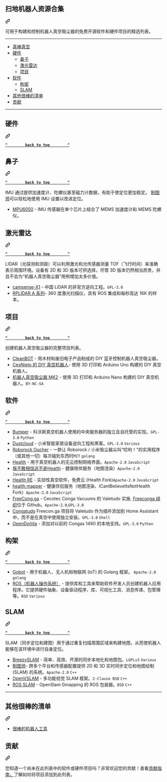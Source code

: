 <div class="Box-sc-g0xbh4-0 bJMeLZ js-snippet-clipboard-copy-unpositioned" data-hpc="true"><article class="markdown-body entry-content container-lg" itemprop="text"><div class="markdown-heading" dir="auto"><h1 tabindex="-1" class="heading-element" dir="auto"><font style="vertical-align: inherit;"><font style="vertical-align: inherit;">扫地机器人资源合集</font></font></h1><a id="user-content-awesome-vacuum" class="anchor-element" aria-label="永久链接：真棒真空" href="#awesome-vacuum"><svg class="octicon octicon-link" viewBox="0 0 16 16" version="1.1" width="16" height="16" aria-hidden="true"><path d="m7.775 3.275 1.25-1.25a3.5 3.5 0 1 1 4.95 4.95l-2.5 2.5a3.5 3.5 0 0 1-4.95 0 .751.751 0 0 1 .018-1.042.751.751 0 0 1 1.042-.018 1.998 1.998 0 0 0 2.83 0l2.5-2.5a2.002 2.002 0 0 0-2.83-2.83l-1.25 1.25a.751.751 0 0 1-1.042-.018.751.751 0 0 1-.018-1.042Zm-4.69 9.64a1.998 1.998 0 0 0 2.83 0l1.25-1.25a.751.751 0 0 1 1.042.018.751.751 0 0 1 .018 1.042l-1.25 1.25a3.5 3.5 0 1 1-4.95-4.95l2.5-2.5a3.5 3.5 0 0 1 4.95 0 .751.751 0 0 1-.018 1.042.751.751 0 0 1-1.042.018 1.998 1.998 0 0 0-2.83 0l-2.5 2.5a1.998 1.998 0 0 0 0 2.83Z"></path></svg></a></div>
<p dir="auto"><font style="vertical-align: inherit;"><font style="vertical-align: inherit;">可用于构建和控制机器人真空吸尘器的免费开源软件和硬件项目的精选列表。</font></font></p>
<hr>
<ul dir="auto">
<li><a href="#awesome-vacuum"><font style="vertical-align: inherit;"><font style="vertical-align: inherit;">真棒真空</font></font></a></li>
<li><a href="#hardware"><font style="vertical-align: inherit;"><font style="vertical-align: inherit;">硬件</font></font></a>
<ul dir="auto">
<li><a href="#imu"><font style="vertical-align: inherit;"><font style="vertical-align: inherit;">鼻子</font></font></a></li>
<li><a href="#lidar"><font style="vertical-align: inherit;"><font style="vertical-align: inherit;">激光雷达</font></font></a></li>
<li><a href="#projects"><font style="vertical-align: inherit;"><font style="vertical-align: inherit;">项目</font></font></a></li>
</ul>
</li>
<li><a href="#software"><font style="vertical-align: inherit;"><font style="vertical-align: inherit;">软件</font></font></a>
<ul dir="auto">
<li><a href="#frameworks"><font style="vertical-align: inherit;"><font style="vertical-align: inherit;">构架</font></font></a></li>
<li><a href="#slam"><font style="vertical-align: inherit;"><font style="vertical-align: inherit;">SLAM</font></font></a></li>
</ul>
</li>
<li><a href="#other-awesome-lists"><font style="vertical-align: inherit;"><font style="vertical-align: inherit;">其他很棒的清单</font></font></a></li>
<li><a href="#contributing"><font style="vertical-align: inherit;"><font style="vertical-align: inherit;">贡献</font></font></a></li>
</ul>
<hr>
<div class="markdown-heading" dir="auto"><h1 tabindex="-1" class="heading-element" dir="auto"><font style="vertical-align: inherit;"><font style="vertical-align: inherit;">硬件</font></font></h1><a id="user-content-hardware" class="anchor-element" aria-label="永久链接：硬件" href="#hardware"><svg class="octicon octicon-link" viewBox="0 0 16 16" version="1.1" width="16" height="16" aria-hidden="true"><path d="m7.775 3.275 1.25-1.25a3.5 3.5 0 1 1 4.95 4.95l-2.5 2.5a3.5 3.5 0 0 1-4.95 0 .751.751 0 0 1 .018-1.042.751.751 0 0 1 1.042-.018 1.998 1.998 0 0 0 2.83 0l2.5-2.5a2.002 2.002 0 0 0-2.83-2.83l-1.25 1.25a.751.751 0 0 1-1.042-.018.751.751 0 0 1-.018-1.042Zm-4.69 9.64a1.998 1.998 0 0 0 2.83 0l1.25-1.25a.751.751 0 0 1 1.042.018.751.751 0 0 1 .018 1.042l-1.25 1.25a3.5 3.5 0 1 1-4.95-4.95l2.5-2.5a3.5 3.5 0 0 1 4.95 0 .751.751 0 0 1-.018 1.042.751.751 0 0 1-1.042.018 1.998 1.998 0 0 0-2.83 0l-2.5 2.5a1.998 1.998 0 0 0 0 2.83Z"></path></svg></a></div>
<p dir="auto"><strong><a href="#"><code>^        back to top        ^</code></a></strong></p>
<div class="markdown-heading" dir="auto"><h2 tabindex="-1" class="heading-element" dir="auto"><font style="vertical-align: inherit;"><font style="vertical-align: inherit;">鼻子</font></font></h2><a id="user-content-imu" class="anchor-element" aria-label="永久链接：IMU" href="#imu"><svg class="octicon octicon-link" viewBox="0 0 16 16" version="1.1" width="16" height="16" aria-hidden="true"><path d="m7.775 3.275 1.25-1.25a3.5 3.5 0 1 1 4.95 4.95l-2.5 2.5a3.5 3.5 0 0 1-4.95 0 .751.751 0 0 1 .018-1.042.751.751 0 0 1 1.042-.018 1.998 1.998 0 0 0 2.83 0l2.5-2.5a2.002 2.002 0 0 0-2.83-2.83l-1.25 1.25a.751.751 0 0 1-1.042-.018.751.751 0 0 1-.018-1.042Zm-4.69 9.64a1.998 1.998 0 0 0 2.83 0l1.25-1.25a.751.751 0 0 1 1.042.018.751.751 0 0 1 .018 1.042l-1.25 1.25a3.5 3.5 0 1 1-4.95-4.95l2.5-2.5a3.5 3.5 0 0 1 4.95 0 .751.751 0 0 1-.018 1.042.751.751 0 0 1-1.042.018 1.998 1.998 0 0 0-2.83 0l-2.5 2.5a1.998 1.998 0 0 0 0 2.83Z"></path></svg></a></div>
<p dir="auto"><strong><a href="#"><code>^        back to top        ^</code></a></strong></p>
<p dir="auto"><font style="vertical-align: inherit;"><font style="vertical-align: inherit;">IMU 通过提供加速度计、陀螺仪甚至磁力计数据，有助于使定位更加稳定。
</font></font><a href="https://github.com/cartographer-project/cartographer"><font style="vertical-align: inherit;"><font style="vertical-align: inherit;">制图师</font></font></a><font style="vertical-align: inherit;"><font style="vertical-align: inherit;">可以轻松地使用 IMU 设置以改进定位。</font></font></p>
<ul dir="auto">
<li><a href="https://playground.arduino.cc/Main/MPU-6050/" rel="nofollow"><font style="vertical-align: inherit;"><font style="vertical-align: inherit;">MPU6050</font></font></a><font style="vertical-align: inherit;"><font style="vertical-align: inherit;"> - IMU 传感器在单个芯片上结合了 MEMS 加速度计和 MEMS 陀螺仪。</font></font></li>
</ul>
<div class="markdown-heading" dir="auto"><h2 tabindex="-1" class="heading-element" dir="auto"><font style="vertical-align: inherit;"><font style="vertical-align: inherit;">激光雷达</font></font></h2><a id="user-content-lidar" class="anchor-element" aria-label="永久链接：激光雷达" href="#lidar"><svg class="octicon octicon-link" viewBox="0 0 16 16" version="1.1" width="16" height="16" aria-hidden="true"><path d="m7.775 3.275 1.25-1.25a3.5 3.5 0 1 1 4.95 4.95l-2.5 2.5a3.5 3.5 0 0 1-4.95 0 .751.751 0 0 1 .018-1.042.751.751 0 0 1 1.042-.018 1.998 1.998 0 0 0 2.83 0l2.5-2.5a2.002 2.002 0 0 0-2.83-2.83l-1.25 1.25a.751.751 0 0 1-1.042-.018.751.751 0 0 1-.018-1.042Zm-4.69 9.64a1.998 1.998 0 0 0 2.83 0l1.25-1.25a.751.751 0 0 1 1.042.018.751.751 0 0 1 .018 1.042l-1.25 1.25a3.5 3.5 0 1 1-4.95-4.95l2.5-2.5a3.5 3.5 0 0 1 4.95 0 .751.751 0 0 1-.018 1.042.751.751 0 0 1-1.042.018 1.998 1.998 0 0 0-2.83 0l-2.5 2.5a1.998 1.998 0 0 0 0 2.83Z"></path></svg></a></div>
<p dir="auto"><strong><a href="#"><code>^        back to top        ^</code></a></strong></p>
<p dir="auto"><font style="vertical-align: inherit;"><font style="vertical-align: inherit;">LIDAR（光探测和测距）可以利用激光和光传感器测量 TOF（飞行时间）来准确表示周围环境。</font><font style="vertical-align: inherit;">设备有 2D 和 3D 版本可供选择，尽管 3D 版本仍然相当昂贵，并且不会为“机器人真空吸尘器”用例增加太多价值。</font></font></p>
<ul dir="auto">
<li><a href="https://github.com/Vidicon/camsense-X1"><font style="vertical-align: inherit;"><font style="vertical-align: inherit;">camsense-X1</font></font></a><font style="vertical-align: inherit;"><font style="vertical-align: inherit;"> - 中国 LiDAR 的非官方逆向工程。</font></font><code>GPL-3.0</code></li>
<li><a href="https://www.slamtec.com/en/Lidar/A1" rel="nofollow"><font style="vertical-align: inherit;"><font style="vertical-align: inherit;">RPLIDAR A 系列</font></font></a><font style="vertical-align: inherit;"><font style="vertical-align: inherit;">- 360 度激光扫描仪，具有 ROS 集成和每秒高达 16K 的样本。</font></font></li>
</ul>
<div class="markdown-heading" dir="auto"><h2 tabindex="-1" class="heading-element" dir="auto"><font style="vertical-align: inherit;"><font style="vertical-align: inherit;">项目</font></font></h2><a id="user-content-projects" class="anchor-element" aria-label="永久链接：项目" href="#projects"><svg class="octicon octicon-link" viewBox="0 0 16 16" version="1.1" width="16" height="16" aria-hidden="true"><path d="m7.775 3.275 1.25-1.25a3.5 3.5 0 1 1 4.95 4.95l-2.5 2.5a3.5 3.5 0 0 1-4.95 0 .751.751 0 0 1 .018-1.042.751.751 0 0 1 1.042-.018 1.998 1.998 0 0 0 2.83 0l2.5-2.5a2.002 2.002 0 0 0-2.83-2.83l-1.25 1.25a.751.751 0 0 1-1.042-.018.751.751 0 0 1-.018-1.042Zm-4.69 9.64a1.998 1.998 0 0 0 2.83 0l1.25-1.25a.751.751 0 0 1 1.042.018.751.751 0 0 1 .018 1.042l-1.25 1.25a3.5 3.5 0 1 1-4.95-4.95l2.5-2.5a3.5 3.5 0 0 1 4.95 0 .751.751 0 0 1-.018 1.042.751.751 0 0 1-1.042.018 1.998 1.998 0 0 0-2.83 0l-2.5 2.5a1.998 1.998 0 0 0 0 2.83Z"></path></svg></a></div>
<p dir="auto"><strong><a href="#"><code>^        back to top        ^</code></a></strong></p>
<p dir="auto"><font style="vertical-align: inherit;"><font style="vertical-align: inherit;">创建机器人真空吸尘器的完整项目列表。</font></font></p>
<ul dir="auto">
<li><a href="https://www.instructables.com/CleanBOT/" rel="nofollow"><font style="vertical-align: inherit;"><font style="vertical-align: inherit;">CleanBOT</font></font></a><font style="vertical-align: inherit;"><font style="vertical-align: inherit;"> - 用木材和废旧电子产品制成的 DIY 蓝牙控制机器人真空吸尘器。</font></font></li>
<li><a href="https://www.instructables.com/Build-Your-Own-Vacuum-Robot/" rel="nofollow"><font style="vertical-align: inherit;"><font style="vertical-align: inherit;">CesNieto 的 DIY 真空机器人</font></font></a><font style="vertical-align: inherit;"><font style="vertical-align: inherit;">- 使用 3D 打印和 Arduino Uno 构建的 DIY 真空机器人。</font></font></li>
<li><a href="https://www.myminifactory.com/object/3d-print-101108" rel="nofollow"><font style="vertical-align: inherit;"><font style="vertical-align: inherit;">机器人真空吸尘器 MK2</font></font></a><font style="vertical-align: inherit;"><font style="vertical-align: inherit;"> - 使用 3D 打印和 Arduino Nano 构建的 DIY 真空机器人。</font></font><code>BY-NC-SA</code></li>
</ul>
<div class="markdown-heading" dir="auto"><h1 tabindex="-1" class="heading-element" dir="auto"><font style="vertical-align: inherit;"><font style="vertical-align: inherit;">软件</font></font></h1><a id="user-content-software" class="anchor-element" aria-label="永久链接：软件" href="#software"><svg class="octicon octicon-link" viewBox="0 0 16 16" version="1.1" width="16" height="16" aria-hidden="true"><path d="m7.775 3.275 1.25-1.25a3.5 3.5 0 1 1 4.95 4.95l-2.5 2.5a3.5 3.5 0 0 1-4.95 0 .751.751 0 0 1 .018-1.042.751.751 0 0 1 1.042-.018 1.998 1.998 0 0 0 2.83 0l2.5-2.5a2.002 2.002 0 0 0-2.83-2.83l-1.25 1.25a.751.751 0 0 1-1.042-.018.751.751 0 0 1-.018-1.042Zm-4.69 9.64a1.998 1.998 0 0 0 2.83 0l1.25-1.25a.751.751 0 0 1 1.042.018.751.751 0 0 1 .018 1.042l-1.25 1.25a3.5 3.5 0 1 1-4.95-4.95l2.5-2.5a3.5 3.5 0 0 1 4.95 0 .751.751 0 0 1-.018 1.042.751.751 0 0 1-1.042.018 1.998 1.998 0 0 0-2.83 0l-2.5 2.5a1.998 1.998 0 0 0 0 2.83Z"></path></svg></a></div>
<p dir="auto"><strong><a href="#"><code>^        back to top        ^</code></a></strong></p>
<ul dir="auto">
<li><a href="https://github.com/bmartin5692/bumper"><font style="vertical-align: inherit;"><font style="vertical-align: inherit;">Bumper</font></font></a><font style="vertical-align: inherit;"><font style="vertical-align: inherit;"> - 科沃斯真空机器人使用的中央服务器的独立且自托管的实现。</font></font><code>GPL-3.0</code> <code>Python</code></li>
<li><a href="https://github.com/dgiese/dustcloud"><font style="vertical-align: inherit;"><font style="vertical-align: inherit;">Dustcloud</font></font></a><font style="vertical-align: inherit;"><font style="vertical-align: inherit;"> - 小米智能家居设备逆向工程和黑客。</font></font><code>GPL-3.0</code> <code>Various</code></li>
<li><a href="https://github.com/porech/roborock-oucher"><font style="vertical-align: inherit;"><font style="vertical-align: inherit;">Roborock Oucher</font></font></a><font style="vertical-align: inherit;"><font style="vertical-align: inherit;"> - 一款让 Roborock / 小米吸尘器尖叫“哎哟！”的实用程序 </font><font style="vertical-align: inherit;">（或其他一切）每次碰到东西时</font></font><code>MIT</code> <code>golang</code></li>
<li><a href="https://github.com/Hypfer/Valetudo"><font style="vertical-align: inherit;"><font style="vertical-align: inherit;">Health</font></font></a><font style="vertical-align: inherit;"><font style="vertical-align: inherit;"> - 用于真空机器人的无云控制网络界面。</font></font><code>Apache-2.0</code> <code>JavaScript</code></li>
<li><a href="https://github.com/Hypfer/ICantBelieveItsNotValetudo"><font style="vertical-align: inherit;"><font style="vertical-align: inherit;">我不敢相信这不是Health</font></font></a><font style="vertical-align: inherit;"><font style="vertical-align: inherit;"> - 健康陪伴服务（地图渲染）</font></font><code>Apache-2.0</code> <code>JavaScript</code></li>
<li><a href="https://github.com/rand256/valetudo"><font style="vertical-align: inherit;"><font style="vertical-align: inherit;">Health RE</font></font></a><font style="vertical-align: inherit;"><font style="vertical-align: inherit;"> - 实验性真空软件，免费云 (Health Fork)</font></font><code>Apache-2.0</code> <code>JavaScript</code></li>
<li><a href="https://github.com/rand256/valetudo-mapper"><font style="vertical-align: inherit;"><font style="vertical-align: inherit;">health mapper</font></font></a><font style="vertical-align: inherit;"><font style="vertical-align: inherit;"> - 健康伴侣服务（地图渲染、ICantBelieveItsNotHealth Fork）</font></font><code>Apache-2.0</code> <code>JavaScript</code></li>
<li><a href="https://freecon.ga" rel="nofollow"><font style="vertical-align: inherit;"><font style="vertical-align: inherit;">FreeCong.ga</font></font></a><font style="vertical-align: inherit;"><font style="vertical-align: inherit;"> - Cecotec Conga Vacuums 的 Valetudo 实施. </font></font><a href="https://github.com/freeconga"><font style="vertical-align: inherit;"><font style="vertical-align: inherit;">Freeconga 组织</font></font></a><font style="vertical-align: inherit;"><font style="vertical-align: inherit;">位于 Github。</font></font><code>Apache-2.0</code><font style="vertical-align: inherit;"><font style="vertical-align: inherit;">,</font></font><code>GPL-3.0</code></li>
<li><a href="https://github.com/freeconga/congatudo-add-on"><font style="vertical-align: inherit;"><font style="vertical-align: inherit;">Congatudo</font></font></a><font style="vertical-align: inherit;"><font style="vertical-align: inherit;"> Freecon.ga 项目将 Valetudo 作为插件添加到 Home Assistant 中，而不是在真空中使用独立安装。</font></font><code>GPL-3.0</code> <code>Shell</code></li>
<li><a href="https://gitlab.com/rastersoft/opendonita" rel="nofollow"><font style="vertical-align: inherit;"><font style="vertical-align: inherit;">OpenDoñita</font></font></a><font style="vertical-align: inherit;"><font style="vertical-align: inherit;"> - 添加对以前的 Congas 1490 的本地支持。</font></font><code>GPL-3.0</code> <code>Python</code></li>
</ul>
<div class="markdown-heading" dir="auto"><h2 tabindex="-1" class="heading-element" dir="auto"><font style="vertical-align: inherit;"><font style="vertical-align: inherit;">构架</font></font></h2><a id="user-content-frameworks" class="anchor-element" aria-label="永久链接：框架" href="#frameworks"><svg class="octicon octicon-link" viewBox="0 0 16 16" version="1.1" width="16" height="16" aria-hidden="true"><path d="m7.775 3.275 1.25-1.25a3.5 3.5 0 1 1 4.95 4.95l-2.5 2.5a3.5 3.5 0 0 1-4.95 0 .751.751 0 0 1 .018-1.042.751.751 0 0 1 1.042-.018 1.998 1.998 0 0 0 2.83 0l2.5-2.5a2.002 2.002 0 0 0-2.83-2.83l-1.25 1.25a.751.751 0 0 1-1.042-.018.751.751 0 0 1-.018-1.042Zm-4.69 9.64a1.998 1.998 0 0 0 2.83 0l1.25-1.25a.751.751 0 0 1 1.042.018.751.751 0 0 1 .018 1.042l-1.25 1.25a3.5 3.5 0 1 1-4.95-4.95l2.5-2.5a3.5 3.5 0 0 1 4.95 0 .751.751 0 0 1-.018 1.042.751.751 0 0 1-1.042.018 1.998 1.998 0 0 0-2.83 0l-2.5 2.5a1.998 1.998 0 0 0 0 2.83Z"></path></svg></a></div>
<p dir="auto"><strong><a href="#"><code>^        back to top        ^</code></a></strong></p>
<ul dir="auto">
<li><a href="https://github.com/hybridgroup/gobot/"><font style="vertical-align: inherit;"><font style="vertical-align: inherit;">Gobot</font></font></a><font style="vertical-align: inherit;"><font style="vertical-align: inherit;"> - 用于机器人、无人机和物联网 (IoT) 的 Golang 框架。  </font></font><code>Apache-2.0</code> <code>golang</code></li>
<li><a href="https://wiki.ros.org/" rel="nofollow"><font style="vertical-align: inherit;"><font style="vertical-align: inherit;">ROS（机器人操作系统）</font></font></a><font style="vertical-align: inherit;"><font style="vertical-align: inherit;"> - 提供库和工具来帮助软件开发人员创建机器人应用程序。</font><font style="vertical-align: inherit;">它提供硬件抽象、设备驱动程序、库、可视化工具、消息传递、包管理等。</font></font><code>BSD</code> <code>Various</code></li>
</ul>
<div class="markdown-heading" dir="auto"><h2 tabindex="-1" class="heading-element" dir="auto"><font style="vertical-align: inherit;"><font style="vertical-align: inherit;">SLAM</font></font></h2><a id="user-content-slam" class="anchor-element" aria-label="永久链接：SLAM" href="#slam"><svg class="octicon octicon-link" viewBox="0 0 16 16" version="1.1" width="16" height="16" aria-hidden="true"><path d="m7.775 3.275 1.25-1.25a3.5 3.5 0 1 1 4.95 4.95l-2.5 2.5a3.5 3.5 0 0 1-4.95 0 .751.751 0 0 1 .018-1.042.751.751 0 0 1 1.042-.018 1.998 1.998 0 0 0 2.83 0l2.5-2.5a2.002 2.002 0 0 0-2.83-2.83l-1.25 1.25a.751.751 0 0 1-1.042-.018.751.751 0 0 1-.018-1.042Zm-4.69 9.64a1.998 1.998 0 0 0 2.83 0l1.25-1.25a.751.751 0 0 1 1.042.018.751.751 0 0 1 .018 1.042l-1.25 1.25a3.5 3.5 0 1 1-4.95-4.95l2.5-2.5a3.5 3.5 0 0 1 4.95 0 .751.751 0 0 1-.018 1.042.751.751 0 0 1-1.042.018 1.998 1.998 0 0 0-2.83 0l-2.5 2.5a1.998 1.998 0 0 0 0 2.83Z"></path></svg></a></div>
<p dir="auto"><strong><a href="#"><code>^        back to top        ^</code></a></strong></p>
<p dir="auto"><font style="vertical-align: inherit;"><font style="vertical-align: inherit;">SLAM（同步定位和建图）用于通过重复扫描周围区域来构建地图，从而使机器人能够在该环境中进行自身定位。</font></font></p>
<ul dir="auto">
<li><a href="https://github.com/simondlevy/BreezySLAM"><font style="vertical-align: inherit;"><font style="vertical-align: inherit;">BreezySLAM</font></font></a><font style="vertical-align: inherit;"><font style="vertical-align: inherit;"> - 简单、高效、开源的同步本地化和地图包。</font></font><code>LGPLv3</code> <code>Various</code></li>
<li><a href="https://github.com/cartographer-project/cartographer"><font style="vertical-align: inherit;"><font style="vertical-align: inherit;">制图师</font></font></a><font style="vertical-align: inherit;"><font style="vertical-align: inherit;">- 跨多个平台和传感器配置提供 2D 和 3D 实时同步定位和地图绘制 (SLAM) 的系统。</font></font><code>Apache-2.0</code> <code>C++</code></li>
<li><a href="https://github.com/xdspacelab/openvslam"><font style="vertical-align: inherit;"><font style="vertical-align: inherit;">OpenVSLAM</font></font></a><font style="vertical-align: inherit;"><font style="vertical-align: inherit;"> - 多功能视觉 SLAM 框架。</font></font><code>2-Clause BSD</code> <code>C++</code></li>
<li><a href="https://github.com/ros-perception/slam_gmapping"><font style="vertical-align: inherit;"><font style="vertical-align: inherit;">ROS SLAM</font></font></a><font style="vertical-align: inherit;"><font style="vertical-align: inherit;"> - OpenSlam Gmapping 的 ROS 包装器。</font></font><code>BSD</code> <code>C++</code></li>
</ul>
<hr>
<div class="markdown-heading" dir="auto"><h1 tabindex="-1" class="heading-element" dir="auto"><font style="vertical-align: inherit;"><font style="vertical-align: inherit;">其他很棒的清单</font></font></h1><a id="user-content-other-awesome-lists" class="anchor-element" aria-label="永久链接：其他很棒的列表" href="#other-awesome-lists"><svg class="octicon octicon-link" viewBox="0 0 16 16" version="1.1" width="16" height="16" aria-hidden="true"><path d="m7.775 3.275 1.25-1.25a3.5 3.5 0 1 1 4.95 4.95l-2.5 2.5a3.5 3.5 0 0 1-4.95 0 .751.751 0 0 1 .018-1.042.751.751 0 0 1 1.042-.018 1.998 1.998 0 0 0 2.83 0l2.5-2.5a2.002 2.002 0 0 0-2.83-2.83l-1.25 1.25a.751.751 0 0 1-1.042-.018.751.751 0 0 1-.018-1.042Zm-4.69 9.64a1.998 1.998 0 0 0 2.83 0l1.25-1.25a.751.751 0 0 1 1.042.018.751.751 0 0 1 .018 1.042l-1.25 1.25a3.5 3.5 0 1 1-4.95-4.95l2.5-2.5a3.5 3.5 0 0 1 4.95 0 .751.751 0 0 1-.018 1.042.751.751 0 0 1-1.042.018 1.998 1.998 0 0 0-2.83 0l-2.5 2.5a1.998 1.998 0 0 0 0 2.83Z"></path></svg></a></div>
<ul dir="auto">
<li><a href="https://github.com/protontypes/awesome-robotic-tooling"><font style="vertical-align: inherit;"><font style="vertical-align: inherit;">很棒的机器人工具</font></font></a></li>
</ul>
<div class="markdown-heading" dir="auto"><h1 tabindex="-1" class="heading-element" dir="auto"><font style="vertical-align: inherit;"><font style="vertical-align: inherit;">贡献</font></font></h1><a id="user-content-contributing" class="anchor-element" aria-label="永久链接：贡献" href="#contributing"><svg class="octicon octicon-link" viewBox="0 0 16 16" version="1.1" width="16" height="16" aria-hidden="true"><path d="m7.775 3.275 1.25-1.25a3.5 3.5 0 1 1 4.95 4.95l-2.5 2.5a3.5 3.5 0 0 1-4.95 0 .751.751 0 0 1 .018-1.042.751.751 0 0 1 1.042-.018 1.998 1.998 0 0 0 2.83 0l2.5-2.5a2.002 2.002 0 0 0-2.83-2.83l-1.25 1.25a.751.751 0 0 1-1.042-.018.751.751 0 0 1-.018-1.042Zm-4.69 9.64a1.998 1.998 0 0 0 2.83 0l1.25-1.25a.751.751 0 0 1 1.042.018.751.751 0 0 1 .018 1.042l-1.25 1.25a3.5 3.5 0 1 1-4.95-4.95l2.5-2.5a3.5 3.5 0 0 1 4.95 0 .751.751 0 0 1-.018 1.042.751.751 0 0 1-1.042.018 1.998 1.998 0 0 0-2.83 0l-2.5 2.5a1.998 1.998 0 0 0 0 2.83Z"></path></svg></a></div>
<p dir="auto"><font style="vertical-align: inherit;"><font style="vertical-align: inherit;">您知道一个尚未在此列表中的软件或硬件项目吗？</font><font style="vertical-align: inherit;">非常欢迎您的贡献！</font><font style="vertical-align: inherit;">查看</font></font><a href="/awesome-vacuum/awesome-vacuum/blob/main/.github/CONTRIBUTING.md"><font style="vertical-align: inherit;"><font style="vertical-align: inherit;">贡献指南，</font></font></a><font style="vertical-align: inherit;"><font style="vertical-align: inherit;">了解如何将项目添加到此列表。</font></font></p>
</article></div>
